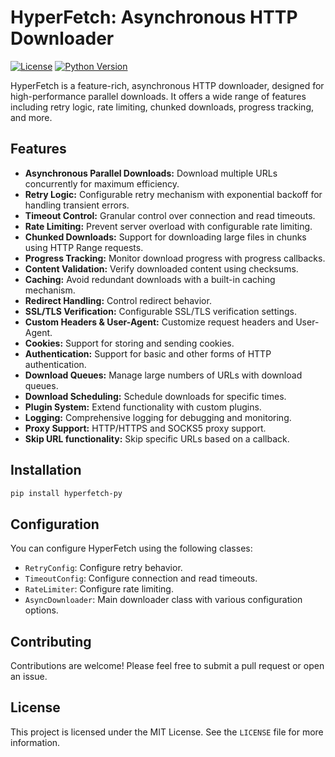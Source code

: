# HyperFetch: Asynchronous HTTP Downloader

[![License](https://img.shields.io/badge/License-MIT-blue.svg)](LICENSE)
[![Python Version](https://img.shields.io/badge/python-3.12+-blue.svg)](https://www.python.org/downloads/)

HyperFetch is a feature-rich, asynchronous HTTP downloader, designed for high-performance parallel
downloads. It offers a wide range of features including retry logic, rate limiting, chunked downloads, progress
tracking, and more.

## Features

* **Asynchronous Parallel Downloads:** Download multiple URLs concurrently for maximum efficiency.
* **Retry Logic:** Configurable retry mechanism with exponential backoff for handling transient errors.
* **Timeout Control:** Granular control over connection and read timeouts.
* **Rate Limiting:** Prevent server overload with configurable rate limiting.
* **Chunked Downloads:** Support for downloading large files in chunks using HTTP Range requests.
* **Progress Tracking:** Monitor download progress with progress callbacks.
* **Content Validation:** Verify downloaded content using checksums.
* **Caching:** Avoid redundant downloads with a built-in caching mechanism.
* **Redirect Handling:** Control redirect behavior.
* **SSL/TLS Verification:** Configurable SSL/TLS verification settings.
* **Custom Headers & User-Agent:** Customize request headers and User-Agent.
* **Cookies:** Support for storing and sending cookies.
* **Authentication:** Support for basic and other forms of HTTP authentication.
* **Download Queues:** Manage large numbers of URLs with download queues.
* **Download Scheduling:** Schedule downloads for specific times.
* **Plugin System:** Extend functionality with custom plugins.
* **Logging:** Comprehensive logging for debugging and monitoring.
* **Proxy Support:** HTTP/HTTPS and SOCKS5 proxy support.
* **Skip URL functionality:** Skip specific URLs based on a callback.

## Installation

```bash
pip install hyperfetch-py
```

## Configuration

You can configure HyperFetch using the following classes:

* `RetryConfig`: Configure retry behavior.
* `TimeoutConfig`: Configure connection and read timeouts.
* `RateLimiter`: Configure rate limiting.
* `AsyncDownloader`: Main downloader class with various configuration options.

## Contributing

Contributions are welcome! Please feel free to submit a pull request or open an issue.

## License

This project is licensed under the MIT License. See the `LICENSE` file for more information.

```
